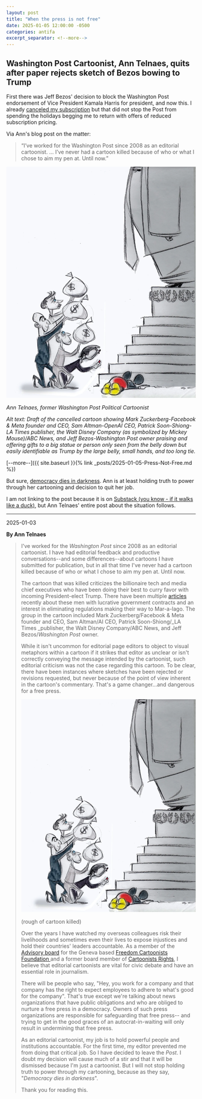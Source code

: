 ```yaml
---
layout: post
title: "When the press is not free"
date: 2025-01-05 12:00:00 -0500
categories: antifa
excerpt_separator: <!--more-->
---
```


## Washington Post Cartoonist, Ann Telnaes, quits after paper rejects sketch of Bezos bowing to Trump

First there was Jeff Bezos' decision to block the Washington Post endorsement of Vice President Kamala Harris for president, and now this. I already [canceled my subscription](https://www.npr.org/2024/10/28/nx-s1-5168416/washington-post-bezos-endorsement-president-cancellations-resignations) but that did not stop the Post from spending the holidays begging me to return with offers of reduced subscription pricing.

Via Ann's blog post on the matter:

> “I’ve worked for the Washington Post since 2008 as an editorial cartoonist. … I’ve never had a cartoon killed because of who or what I chose to aim my pen at. Until now.”

![](/img/ann-telnaes-cartoon-2025-01.webp "Draft of the cancelled cartoon showing Mark Zuckerberg-Facebook & Meta founder and CEO, Sam Altman-OpenAI CEO, Patrick Soon-Shiong-LA Times publisher, the Walt Disney Company (as symbolized by Mickey Mouse)/ABC News, and Jeff Bezos-Washington Post owner praising and offering gifts to a big statue or person only seen from the belly down but easily identifiable as Trump by the large belly, small hands, and too long tie.")

<cite>Ann Telnaes, former Washington Post Political Cartoonist</cite>

<cite>_Alt text_: Draft of the cancelled cartoon showing Mark Zuckerberg-Facebook & Meta founder and CEO, Sam Altman-OpenAI CEO, Patrick Soon-Shiong-LA Times publisher, the Walt Disney Company (as symbolized by Mickey Mouse)/ABC News, and Jeff Bezos-Washington Post owner praising and offering gifts to a big statue or person only seen from the belly down but easily identifiable as Trump by the large belly, small hands, and too long tie.</cite>

[--more--]({{ site.baseurl }}{% link _posts/2025-01-05-Press-Not-Free.md %})

<!--more-->

But sure, [democracy dies in darkness](https://en.wikipedia.org/wiki/Democracy_Dies_in_Darkness). Ann is at least holding truth to power through her cartooning and decision to quit her job.

I am not linking to the post because it is on [Substack (you know - if it walks like a duck)](https://www.theatlantic.com/ideas/archive/2023/11/substack-extremism-nazi-white-supremacy-newsletters/676156/), but Ann Telnaes' entire post about the situation follows.

---

2025-01-03

**By Ann Telnaes**

> I've worked for the _Washington Post_ since 2008 as an editorial cartoonist. I have had editorial feedback and productive conversations--and some differences--about cartoons I have submitted for publication, but in all that time I've never had a cartoon killed because of who or what I chose to aim my pen at. Until now.
> 
> The cartoon that was killed criticizes the billionaire tech and media chief executives who have been doing their best to curry favor with incoming President-elect Trump. There have been multiple [articles](https://www.washingtonpost.com/politics/2024/12/19/trump-bezos-musk-dinner/) recently about these men with lucrative government contracts and an interest in eliminating regulations making their way to Mar-a-lago. The group in the cartoon included Mark Zuckerberg/Facebook & Meta founder and CEO, Sam Altman/AI CEO, Patrick Soon-Shiong/_LA Times _publisher, the Walt Disney Company/ABC News, and Jeff Bezos/_Washington Post_ owner.
> 
> While it isn't uncommon for editorial page editors to object to visual metaphors within a cartoon if it strikes that editor as unclear or isn't correctly conveying the message intended by the cartoonist, such editorial criticism was not the case regarding this cartoon. To be clear, there have been instances where sketches have been rejected or revisions requested, but never because of the point of view inherent in the cartoon's commentary. That's a game changer…and dangerous for a free press.
> 
> ![](/img/ann-telnaes-cartoon-2025-01.webp)
> 
> (rough of cartoon killed)
> 
> Over the years I have watched my overseas colleagues risk their livelihoods and sometimes even their lives to expose injustices and hold their countries' leaders accountable. As a member of the [Advisory board](https://freedomcartoonists.com/about/#governance) for the Geneva based [Freedom Cartoonists Foundation ](https://freedomcartoonists.com/)and a former board member of [Cartoonists Rights](https://cartoonistsrights.org/), I believe that editorial cartoonists are vital for civic debate and have an essential role in journalism.
> 
> There will be people who say, "Hey, you work for a company and that company has the right to expect employees to adhere to what's good for the company". That's true except we're talking about news organizations that have public obligations and who are obliged to nurture a free press in a democracy. Owners of such press organizations are responsible for safeguarding that free press-- and trying to get in the good graces of an autocrat-in-waiting will only result in undermining that free press.
> 
> As an editorial cartoonist, my job is to hold powerful people and institutions accountable. For the first time, my editor prevented me from doing that critical job. So I have decided to leave the _Post_. I doubt my decision will cause much of a stir and that it will be dismissed because I'm just a cartoonist. But I will not stop holding truth to power through my cartooning, because as they say, "_Democracy dies in darkness_".
> 
> Thank you for reading this.
